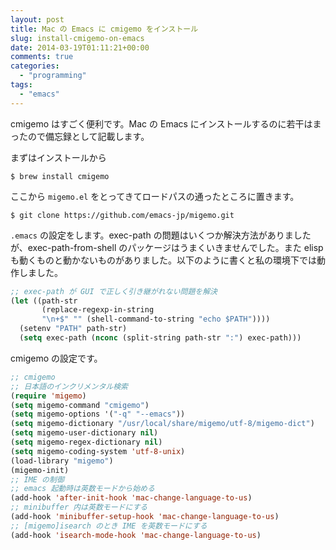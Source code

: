 ```yaml
---
layout: post
title: Mac の Emacs に cmigemo をインストール
slug: install-cmigemo-on-emacs
date: 2014-03-19T01:11:21+00:00
comments: true
categories:
  - "programming"
tags:
  - "emacs"
---
```


cmigemo はすごく便利です。Mac の Emacs にインストールするのに若干はまったので備忘録として記載します。

まずはインストールから

    $ brew install cmigemo

ここから `migemo.el` をとってきてロードパスの通ったところに置きます。

    $ git clone https://github.com/emacs-jp/migemo.git

`.emacs` の設定をします。exec-path の問題はいくつか解決方法がありましたが、exec-path-from-shell のパッケージはうまくいきませんでした。また elisp も動くものと動かないものがありました。以下のように書くと私の環境下では動作しました。

```lisp
;; exec-path が GUI で正しく引き継がれない問題を解決
(let ((path-str
       (replace-regexp-in-string
       "\n+$" "" (shell-command-to-string "echo $PATH"))))
  (setenv "PATH" path-str)
  (setq exec-path (nconc (split-string path-str ":") exec-path)))
```

cmigemo の設定です。

```lisp
;; cmigemo
;; 日本語のインクリメンタル検索
(require 'migemo)
(setq migemo-command "cmigemo")
(setq migemo-options '("-q" "--emacs"))
(setq migemo-dictionary "/usr/local/share/migemo/utf-8/migemo-dict")
(setq migemo-user-dictionary nil)
(setq migemo-regex-dictionary nil)
(setq migemo-coding-system 'utf-8-unix)
(load-library "migemo")
(migemo-init)
;; IME の制御
;; emacs 起動時は英数モードから始める
(add-hook 'after-init-hook 'mac-change-language-to-us)
;; minibuffer 内は英数モードにする
(add-hook 'minibuffer-setup-hook 'mac-change-language-to-us)
;; [migemo]isearch のとき IME を英数モードにする
(add-hook 'isearch-mode-hook 'mac-change-language-to-us)
```

